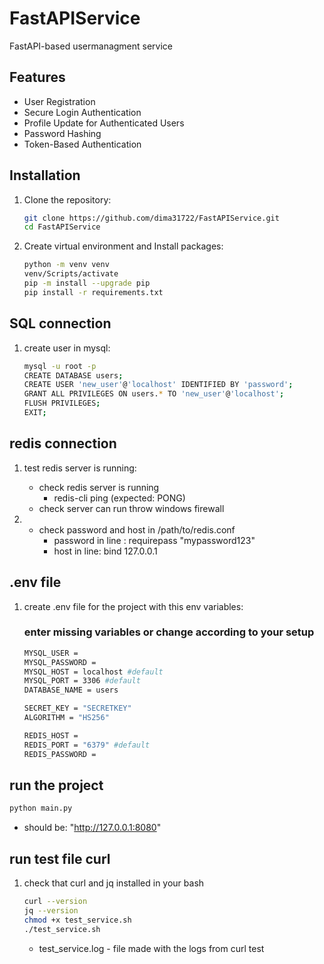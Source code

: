 # FastAPIService
 FastAPI-based usermanagment service 

## Features
- User Registration
- Secure Login Authentication
- Profile Update for Authenticated Users
- Password Hashing
- Token-Based Authentication

## Installation

1. Clone the repository:
   ```bash
   git clone https://github.com/dima31722/FastAPIService.git
   cd FastAPIService
   ```

2. Create virtual environment and Install packages:
   ```bash
   python -m venv venv 
   venv/Scripts/activate
   pip -m install --upgrade pip 
   pip install -r requirements.txt 
   ```

## SQL connection

1. create user in mysql:
   ```bash
   mysql -u root -p
   CREATE DATABASE users; 
   CREATE USER 'new_user'@'localhost' IDENTIFIED BY 'password'; 
   GRANT ALL PRIVILEGES ON users.* TO 'new_user'@'localhost'; 
   FLUSH PRIVILEGES;
   EXIT;
   ```

## redis connection 

1. test redis server is running:
   - check redis server is running
      - redis-cli ping (expected: PONG)
   - check server can run throw windows firewall

2. - check password and host in /path/to/redis.conf
      - password in line : requirepass "mypassword123"
      - host in line: bind 127.0.0.1


## .env file
1. create .env file for the project with this env variables:
   ### enter missing variables or change according to your setup 
   ```bash
   MYSQL_USER = 
   MYSQL_PASSWORD = 
   MYSQL_HOST = localhost #default
   MYSQL_PORT = 3306 #default
   DATABASE_NAME = users

   SECRET_KEY = "SECRETKEY" 
   ALGORITHM = "HS256" 

   REDIS_HOST = 
   REDIS_PORT = "6379" #default
   REDIS_PASSWORD = 
   ```

## run the project 
   ```bash
   python main.py
   ```
   - should be: "http://127.0.0.1:8080"

## run test file curl
1. check that curl and jq installed in your bash
   ```bash
   curl --version
   jq --version
   chmod +x test_service.sh
   ./test_service.sh
   ```

   - test_service.log - file made with the logs from curl test











